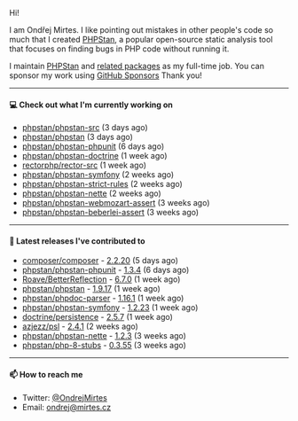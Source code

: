 Hi!

I am Ondřej Mirtes. I like pointing out mistakes in other people's code so much that I created [PHPStan](https://phpstan.org/), a popular open-source static analysis tool that focuses on finding bugs in PHP code without running it.

I maintain [PHPStan](https://github.com/phpstan/phpstan) and [related packages](https://github.com/phpstan/) as my full-time job. You can sponsor my work using [GitHub Sponsors](https://github.com/sponsors/ondrejmirtes) Thank you!

---

#### 💻 Check out what I'm currently working on

- [phpstan/phpstan-src](https://github.com/phpstan/phpstan-src) (3 days ago)
- [phpstan/phpstan](https://github.com/phpstan/phpstan) (3 days ago)
- [phpstan/phpstan-phpunit](https://github.com/phpstan/phpstan-phpunit) (6 days ago)
- [phpstan/phpstan-doctrine](https://github.com/phpstan/phpstan-doctrine) (1 week ago)
- [rectorphp/rector-src](https://github.com/rectorphp/rector-src) (1 week ago)
- [phpstan/phpstan-symfony](https://github.com/phpstan/phpstan-symfony) (2 weeks ago)
- [phpstan/phpstan-strict-rules](https://github.com/phpstan/phpstan-strict-rules) (2 weeks ago)
- [phpstan/phpstan-nette](https://github.com/phpstan/phpstan-nette) (2 weeks ago)
- [phpstan/phpstan-webmozart-assert](https://github.com/phpstan/phpstan-webmozart-assert) (3 weeks ago)
- [phpstan/phpstan-beberlei-assert](https://github.com/phpstan/phpstan-beberlei-assert) (3 weeks ago)

---

#### 🔭 Latest releases I've contributed to

- [composer/composer](https://github.com/composer/composer) - [2.2.20](https://github.com/composer/composer/releases/tag/2.2.20) (5 days ago)
- [phpstan/phpstan-phpunit](https://github.com/phpstan/phpstan-phpunit) - [1.3.4](https://github.com/phpstan/phpstan-phpunit/releases/tag/1.3.4) (6 days ago)
- [Roave/BetterReflection](https://github.com/Roave/BetterReflection) - [6.7.0](https://github.com/Roave/BetterReflection/releases/tag/6.7.0) (1 week ago)
- [phpstan/phpstan](https://github.com/phpstan/phpstan) - [1.9.17](https://github.com/phpstan/phpstan/releases/tag/1.9.17) (1 week ago)
- [phpstan/phpdoc-parser](https://github.com/phpstan/phpdoc-parser) - [1.16.1](https://github.com/phpstan/phpdoc-parser/releases/tag/1.16.1) (1 week ago)
- [phpstan/phpstan-symfony](https://github.com/phpstan/phpstan-symfony) - [1.2.23](https://github.com/phpstan/phpstan-symfony/releases/tag/1.2.23) (1 week ago)
- [doctrine/persistence](https://github.com/doctrine/persistence) - [2.5.7](https://github.com/doctrine/persistence/releases/tag/2.5.7) (1 week ago)
- [azjezz/psl](https://github.com/azjezz/psl) - [2.4.1](https://github.com/azjezz/psl/releases/tag/2.4.1) (2 weeks ago)
- [phpstan/phpstan-nette](https://github.com/phpstan/phpstan-nette) - [1.2.3](https://github.com/phpstan/phpstan-nette/releases/tag/1.2.3) (3 weeks ago)
- [phpstan/php-8-stubs](https://github.com/phpstan/php-8-stubs) - [0.3.55](https://github.com/phpstan/php-8-stubs/releases/tag/0.3.55) (3 weeks ago)

---

#### 📫 How to reach me

- Twitter: [@OndrejMirtes](https://twitter.com/ondrejmirtes)
- Email: [ondrej@mirtes.cz](mailto:ondrej@mirtes.cz)
